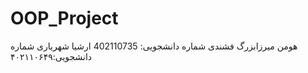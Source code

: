 # OOP_Project
هومن میرزابزرگ  فشندی شماره دانشجویی: 402110735
ارشیا شهریاری  شماره دانشجویی:۴۰۲۱۱۰۶۴۹
